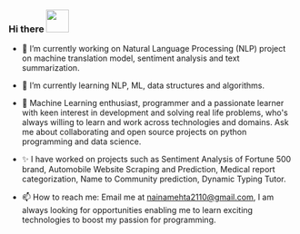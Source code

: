 ### Hi there <img src="https://user-images.githubusercontent.com/5679180/79618120-0daffb80-80be-11ea-819e-d2b0fa904d07.gif" width="40" height="40" />


<!--
**nehamehta2110/nehamehta2110** is a ✨ _special_ ✨ repository because its `README.md` (this file) appears on your GitHub profile.-->

- 🔭 I’m currently working on Natural Language Processing (NLP) project on machine translation model, sentiment analysis and text summarization. 

- 🌱 I’m currently learning NLP, ML, data structures and algorithms.
- 💬 Machine Learning enthusiast, programmer and a passionate learner with keen interest in development and solving real life problems, who's always willing to learn and work across technologies and domains. Ask me about collaborating and open source projects on python programming and data science.

- ✨ I have worked on projects such as Sentiment Analysis of Fortune 500 brand, Automobile Website Scraping and Prediction, Medical report categorization, Name to Community prediction, Dynamic Typing Tutor. 

- 📫 How to reach me: Email me at nainamehta2110@gmail.com, I am always looking for opportunities enabling me to learn exciting technologies to boost my passion for programming.

